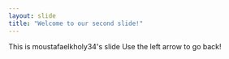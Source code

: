 ```yaml
---
layout: slide
title: "Welcome to our second slide!"
---
```

This is moustafaelkholy34's slide
Use the left arrow to go back!
